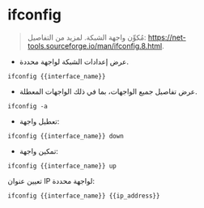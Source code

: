 # ifconfig

> مُكوِّن واجهة الشبكة.
> لمزيد من التفاصيل: <https://net-tools.sourceforge.io/man/ifconfig.8.html>.

- عرض إعدادات الشبكة لواجهة محددة.

`ifconfig {{interface_name}}`

- عرض تفاصيل جميع الواجهات، بما في ذلك الواجهات المعطلة.

`ifconfig -a`

- تعطيل واجهة:

`ifconfig {{interface_name}} down`

- تمكين واجهة:

`ifconfig {{interface_name}} up`

تعيين عنوان IP لواجهة محددة:

`ifconfig {{interface_name}} {{ip_address}}`
